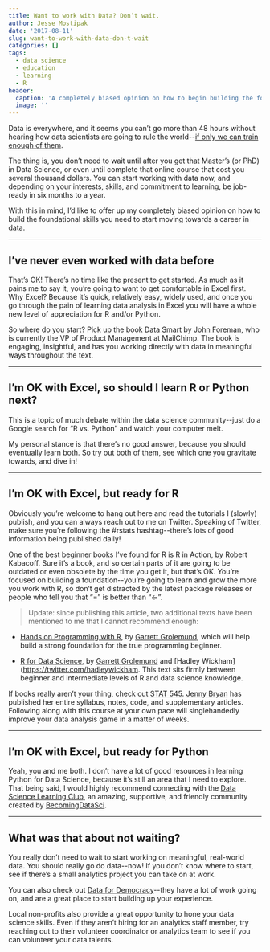 ```yaml
---
title: Want to work with Data? Don’t wait.
author: Jesse Mostipak
date: '2017-08-11'
slug: want-to-work-with-data-don-t-wait
categories: []
tags:
  - data science
  - education
  - learning
  - R
header:
  caption: 'A completely biased opinion on how to begin building the foundational skills you need to moe towards a career in data'
  image: ''
---
```


Data is everywhere, and it seems you can’t go more than 48 hours without hearing how data scientists are going to rule the world--[if only we can train enough of them](https://www.forbes.com/sites/louiscolumbus/2017/05/13/ibm-predicts-demand-for-data-scientists-will-soar-28-by-2020/).

The thing is, you don’t need to wait until after you get that Master’s (or PhD) in Data Science, or even until complete that online course that cost you several thousand dollars. You can start working with data now, and depending on your interests, skills, and commitment to learning, be job-ready in six months to a year.

With this in mind, I’d like to offer up my completely biased opinion on how to build the foundational skills you need to start moving towards a career in data.  

*** 

## I’ve never even worked with data before
That’s OK! There’s no time like the present to get started. As much as it pains me to say it, you’re going to want to get comfortable in Excel first. Why Excel? Because it’s quick, relatively easy, widely used, and once you go through the pain of learning data analysis in Excel you will have a whole new level of appreciation for R and/or Python.

So where do you start? Pick up the book [Data Smart](https://www.amazon.com/dp/111866146X/ref=cm_sw_su_dp) by [John Foreman](https://twitter.com/john4man), who is currently the VP of Product Management at MailChimp. The book is engaging, insightful, and has you working directly with data in meaningful ways throughout the text.  

*** 

## I’m OK with Excel, so should I learn R or Python next?
This is a topic of much debate within the data science community--just do a Google search for “R vs. Python” and watch your computer melt.

My personal stance is that there’s no good answer, because you should eventually learn both. So try out both of them, see which one you gravitate towards, and dive in!  

*** 

## I’m OK with Excel, but ready for R
Obviously you’re welcome to hang out here and read the tutorials I (slowly) publish, and you can always reach out to me on Twitter. Speaking of Twitter, make sure you’re following the #rstats hashtag--there’s lots of good information being published daily!  

One of the best beginner books I’ve found for R is R in Action, by Robert Kabacoff. Sure it’s a book, and so certain parts of it are going to be outdated or even obsolete by the time you get it, but that’s OK. You’re focused on building a foundation--you’re going to learn and grow the more you work with R, so don’t get distracted by the latest package releases or people who tell you that “=” is better than “<-”.  

>Update: since publishing this article, two additional texts have been mentioned to me that I cannot recommend enough:  

* [Hands on Programming with R](http://shop.oreilly.com/product/0636920028574.do), by [Garrett Grolemund](https://twitter.com/statgarrett), which will help build a strong foundation for the true programming beginner.  

* [R for Data Science](http://r4ds.had.co.nz/), by [Garrett Grolemund](https://twitter.com/statgarrett) and [Hadley Wickham](https://twitter.com/hadleywickham. This text sits firmly between beginner and intermediate levels of R and data science knowledge.  

If books really aren’t your thing, check out [STAT 545](http://stat545.com/topics.html). [Jenny Bryan](https://twitter.com/jennybryan) has published her entire syllabus, notes, code, and supplementary articles. Following along with this course at your own pace will singlehandedly improve your data analysis game in a matter of weeks.  

*** 

## I’m OK with Excel, but ready for Python
Yeah, you and me both. I don’t have a lot of good resources in learning Python for Data Science, because it’s still an area that I need to explore. That being said, I would highly recommend connecting with the [Data Science Learning Club](https://www.becomingadatascientist.com/learningclub/), an amazing, supportive, and friendly community created by [BecomingDataSci](https://twitter.com/BecomingDataSci?lang=en).  

***

## What was that about not waiting?
You really don’t need to wait to start working on meaningful, real-world data. You should really go do data--now! If you don’t know where to start, see if there’s a small analytics project you can take on at work.

You can also check out [Data for Democracy](http://datafordemocracy.org/)--they have a lot of work going on, and are a great place to start building up your experience.

Local non-profits also provide a great opportunity to hone your data science skills. Even if they aren’t hiring for an analytics staff member, try reaching out to their volunteer coordinator or analytics team to see if you can volunteer your data talents.
